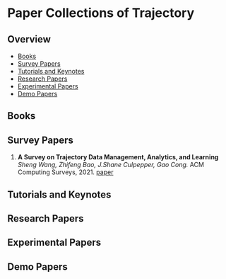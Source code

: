 # Paper Collections of Trajectory


## Overview
* [Books](#Books)
* [Survey Papers](#Survey-Papers)
* [Tutorials and Keynotes](#Tutorials-and-Keynotes)
* [Research Papers](#Research-Papers)
* [Experimental Papers](#Experimental-Papers)
* [Demo Papers](#Demo-Papers)

## Books

## Survey Papers

1. **A Survey on Trajectory Data Management, Analytics, and Learning**
*Sheng Wang, Zhifeng Bao, J.Shane Culpepper, Gao Cong.* ACM Computing Surveys, 2021. [paper](https://arxiv.org/pdf/2003.11547.pdf)

## Tutorials and Keynotes

## Research Papers

## Experimental Papers

## Demo Papers
